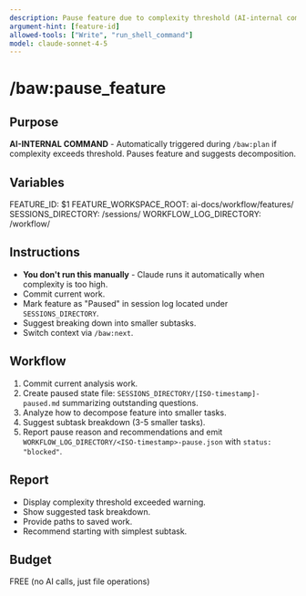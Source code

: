 ```yaml
---
description: Pause feature due to complexity threshold (AI-internal command)
argument-hint: [feature-id]
allowed-tools: ["Write", "run_shell_command"]
model: claude-sonnet-4-5
---
```


# /baw:pause_feature

## Purpose
**AI-INTERNAL COMMAND** - Automatically triggered during `/baw:plan` if complexity exceeds threshold. Pauses feature and suggests decomposition.

## Variables
FEATURE_ID: $1
FEATURE_WORKSPACE_ROOT: ai-docs/workflow/features/
SESSIONS_DIRECTORY: <feature-workspace>/sessions/
WORKFLOW_LOG_DIRECTORY: <feature-workspace>/workflow/

## Instructions
- **You don't run this manually** - Claude runs it automatically when complexity is too high.
- Commit current work.
- Mark feature as "Paused" in session log located under `SESSIONS_DIRECTORY`.
- Suggest breaking down into smaller subtasks.
- Switch context via `/baw:next`.

## Workflow
1. Commit current analysis work.
2. Create paused state file: `SESSIONS_DIRECTORY/[ISO-timestamp]-paused.md` summarizing outstanding questions.
3. Analyze how to decompose feature into smaller tasks.
4. Suggest subtask breakdown (3-5 smaller tasks).
5. Report pause reason and recommendations and emit `WORKFLOW_LOG_DIRECTORY/<ISO-timestamp>-pause.json` with `status: "blocked"`.

## Report
- Display complexity threshold exceeded warning.
- Show suggested task breakdown.
- Provide paths to saved work.
- Recommend starting with simplest subtask.

## Budget
FREE (no AI calls, just file operations)
